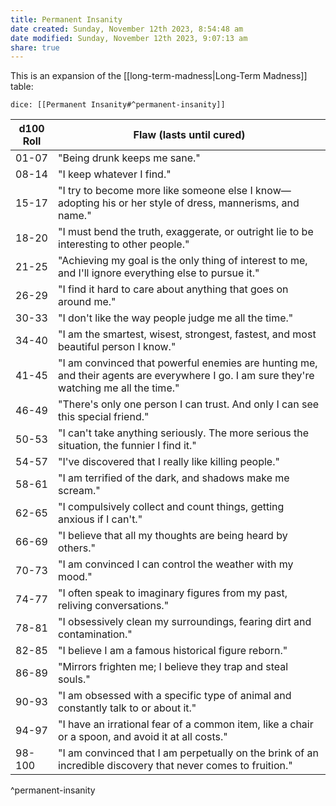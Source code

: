 ```yaml
---
title: Permanent Insanity
date created: Sunday, November 12th 2023, 8:54:48 am
date modified: Sunday, November 12th 2023, 9:07:13 am
share: true
---
```


This is an expansion of the [[long-term-madness|Long-Term Madness]] table:

`dice: [[Permanent Insanity#^permanent-insanity]]`

| d100 Roll | Flaw (lasts until cured) |
|-----------|--------------------------|
| 01-07 | "Being drunk keeps me sane." |
| 08-14 | "I keep whatever I find." |
| 15-17 | "I try to become more like someone else I know—adopting his or her style of dress, mannerisms, and name." |
| 18-20 | "I must bend the truth, exaggerate, or outright lie to be interesting to other people." |
| 21-25 | "Achieving my goal is the only thing of interest to me, and I'll ignore everything else to pursue it." |
| 26-29 | "I find it hard to care about anything that goes on around me." |
| 30-33 | "I don't like the way people judge me all the time." |
| 34-40 | "I am the smartest, wisest, strongest, fastest, and most beautiful person I know." |
| 41-45 | "I am convinced that powerful enemies are hunting me, and their agents are everywhere I go. I am sure they're watching me all the time." |
| 46-49 | "There's only one person I can trust. And only I can see this special friend." |
| 50-53 | "I can't take anything seriously. The more serious the situation, the funnier I find it." |
| 54-57 | "I've discovered that I really like killing people." |
| 58-61 | "I am terrified of the dark, and shadows make me scream." |
| 62-65 | "I compulsively collect and count things, getting anxious if I can't." |
| 66-69 | "I believe that all my thoughts are being heard by others." |
| 70-73 | "I am convinced I can control the weather with my mood." |
| 74-77 | "I often speak to imaginary figures from my past, reliving conversations." |
| 78-81 | "I obsessively clean my surroundings, fearing dirt and contamination." |
| 82-85 | "I believe I am a famous historical figure reborn." |
| 86-89 | "Mirrors frighten me; I believe they trap and steal souls." |
| 90-93 | "I am obsessed with a specific type of animal and constantly talk to or about it." |
| 94-97 | "I have an irrational fear of a common item, like a chair or a spoon, and avoid it at all costs." |
| 98-100 | "I am convinced that I am perpetually on the brink of an incredible discovery that never comes to fruition." |
^permanent-insanity
